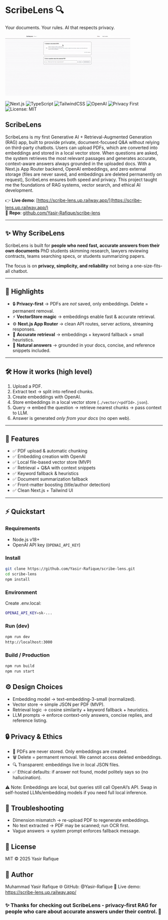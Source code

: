 # ScribeLens 🔍

Your documents. Your rules. AI that respects privacy.

![Demo](public/Demo-gif.gif)

![Next.js](https://img.shields.io/badge/Next.js-000000?logo=nextdotjs&logoColor=white)
![TypeScript](https://img.shields.io/badge/TypeScript-3178C6?logo=typescript&logoColor=white)
![TailwindCSS](https://img.shields.io/badge/TailwindCSS-38B2AC?logo=tailwind-css&logoColor=white)
![OpenAI](https://img.shields.io/badge/OpenAI-412991?logo=openai&logoColor=white)
![Privacy First](https://img.shields.io/badge/Privacy-First-brightgreen)
![License: MIT](https://img.shields.io/badge/License-MIT-yellow.svg)

## ScribeLens

ScribeLens is my first Generative AI + Retrieval-Augmented Generation (RAG) app, built to provide private, document-focused Q&A without relying on third-party chatbots. Users can upload PDFs, which are converted into embeddings and stored in a local vector store. When questions are asked, the system retrieves the most relevant passages and generates accurate, context-aware answers always grounded in the uploaded docs. With a Next.js App Router backend, OpenAI embeddings, and zero external storage (files are never saved, and embeddings are deleted permanently on request), ScribeLens ensures both speed and privacy. This project taught me the foundations of RAG systems, vector search, and ethical AI development.

👉 **Live demo**: [https://scribe-lens.up.railway.app/](https://scribe-lens.up.railway.app/)  
📂 **Repo**: [github.com/Yasir-Rafique/scribe-lens](https://github.com/Yasir-Rafique/scribe-lens)

---

## ✨ Why ScribeLens

ScribeLens is built for **people who need fast, accurate answers from their own documents**
PhD students skimming research, lawyers reviewing contracts, teams searching specs, or students summarizing papers.

The focus is on **privacy, simplicity, and reliability** not being a one-size-fits-all chatbot.

---

## 🔑 Highlights

- 🔒 **Privacy-first** → PDFs are _not_ saved, only embeddings. Delete = permanent removal.
- ⚡ **VectorStore magic** → embeddings enable fast & accurate retrieval.
- ⚙️ **Next.js App Router** → clean API routes, server actions, streaming responses.
- 🧩 **Accurate retrieval** → embeddings + keyword fallback + small heuristics.
- 💬 **Natural answers** → grounded in your docs, concise, and reference snippets included.

---

## 🛠️ How it works (high level)

1. Upload a PDF.
2. Extract text → split into refined chunks.
3. Create embeddings with OpenAI.
4. Store embeddings in a local vector store (`./vector/<pdfId>.json`).
5. Query → embed the question → retrieve nearest chunks → pass context to LLM.
6. Answer is generated _only from your docs_ (no open web).

---

## 🚀 Features

- ✅ PDF upload & automatic chunking
- ✅ Embedding creation with OpenAI
- ✅ Local file-based vector store (MVP)
- ✅ Retrieval + Q&A with context snippets
- ✅ Keyword fallback & heuristics
- ✅ Document summarization fallback
- ✅ Front-matter boosting (title/author detection)
- ✅ Clean Next.js + Tailwind UI

---

## ⚡ Quickstart

### Requirements

- Node.js v18+
- OpenAI API key (`OPENAI_API_KEY`)

### Install

```bash
git clone https://github.com/Yasir-Rafique/scribe-lens.git
cd scribe-lens
npm install
```

### Environment

Create .env.local:

```bash
OPENAI_API_KEY=sk-...
```

### Run (dev)

```bash
npm run dev
http://localhost:3000
```

### Build / Production

```bash
npm run build
npm run start
```

## ⚙️ Design Choices

- Embedding model → text-embedding-3-small (normalized).
- Vector store → simple JSON per PDF (MVP).
- Retrieval logic → cosine similarity + keyword fallback + heuristics.
- LLM prompts → enforce context-only answers, concise replies, and reference listing.

## 🔒 Privacy & Ethics

- 🚫 PDFs are never stored. Only embeddings are created.
- 🗑️ Delete = permanent removal. We cannot access deleted embeddings.
- 🔍 Transparent: embeddings live in local JSON files.
- ✅ Ethical defaults: if answer not found, model politely says so (no hallucination).

⚠️ Note: Embeddings are local, but queries still call OpenAI’s API.
Swap in self-hosted LLMs/embedding models if you need full local inference.

## 🧰 Troubleshooting

- Dimension mismatch → re-upload PDF to regenerate embeddings.
- No text extracted → PDF may be scanned; run OCR first.
- Vague answers → system prompt enforces fallback message.

## 📜 License

MIT © 2025 Yasir Rafique

## 👤 Author

Muhammad Yasir Rafique
🌐 GitHub: @Yasir-Rafique
🚀 Live demo: https://scribe-lens.up.railway.app/

### ✨ Thanks for checking out ScribeLens - privacy-first RAG for people who care about accurate answers under their control. 🚀
